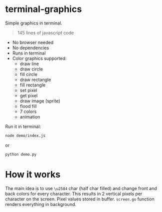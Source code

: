 # terminal-graphics

Simple graphics in terminal.

> 145 lines of javascript code

* No browser needed
* No dependencies 
* Runs in terminal
* Color graphics supported:
  * draw line
  * draw circle
  * fill circle
  * draw rectangle
  * fill rectangle
  * set pixel
  * get pixel
  * draw image (sprite)
  * flood fill
  * 7 colors
  * animation

Run it in terminal:
```bash
node demo/index.js
```
or
```bash
python demo.py
```

# How it works

The main idea is to use `\u2584` char (half char filled) and change front and back colors for every character. 
This results in 2 vertical pixels per character on the screen. Pixel values stored in buffer. `screen.go` function renders everything in background.  
